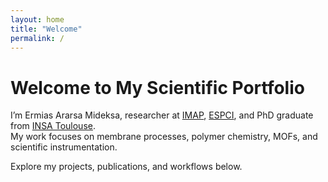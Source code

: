 ```yaml
---
layout: home
title: "Welcome"
permalink: /
---
```


# Welcome to My Scientific Portfolio

I’m Ermias Ararsa Mideksa, researcher at [IMAP](https://imap.fr), [ESPCI](https://www.espci.psl.eu), and PhD graduate from [INSA Toulouse](https://www.insa-toulouse.fr).  
My work focuses on membrane processes, polymer chemistry, MOFs, and scientific instrumentation.

Explore my projects, publications, and workflows below.
